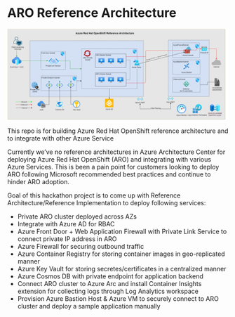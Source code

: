 # ARO Reference Architecture

![Architectural diagram for the secure baseline scenario.](./ArchitectureDiagram/ARO_Reference_Architecture.png)

This repo is for building Azure Red Hat OpenShift reference architecture and to integrate with other Azure Service

Currently we’ve no reference architectures in Azure Architecture Center for deploying Azure Red Hat OpenShift (ARO) and integrating with various Azure Services. This is been a  pain point for customers looking to deploy ARO following Microsoft recommended best practices and continue to hinder ARO adoption.

Goal of this hackathon project is to come up with Reference Architecture/Reference Implementation to deploy following services:

- Private ARO cluster deployed across AZs
- Integrate with Azure AD for RBAC
- Azure Front Door + Web Application Firewall with Private Link Service to connect private IP address in ARO
- Azure Firewall for securing outbound traffic
- Azure Container Registry for storing container images in geo-replicated manner
- Azure Key Vault for storing secretes/certificates in a centralized manner
- Azure Cosmos DB with private endpoint for application backend
- Connect ARO cluster to Azure Arc and install Container Insights extension for collecting logs through Log Analytics workspace
- Provision Azure Bastion Host & Azure VM to securely connect to ARO cluster and deploy a sample application manually
